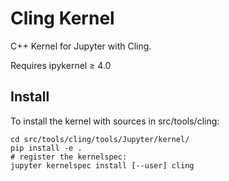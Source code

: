 # Cling Kernel

C++ Kernel for Jupyter with Cling.

Requires ipykernel ≥ 4.0

## Install

To install the kernel with sources in src/tools/cling:

    cd src/tools/cling/tools/Jupyter/kernel/
    pip install -e .
    # register the kernelspec:
    jupyter kernelspec install [--user] cling
